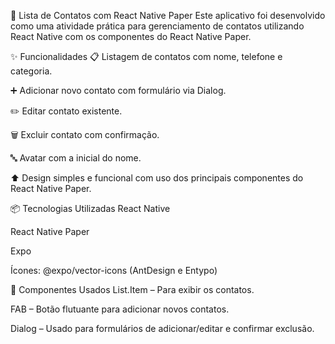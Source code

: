 📱 Lista de Contatos com React Native Paper
Este aplicativo foi desenvolvido como uma atividade prática para gerenciamento de contatos utilizando React Native com os componentes do React Native Paper.

✨ Funcionalidades
📋 Listagem de contatos com nome, telefone e categoria.

➕ Adicionar novo contato com formulário via Dialog.

✏️ Editar contato existente.

🗑️ Excluir contato com confirmação.

🔤 Avatar com a inicial do nome.

⬆️ Design simples e funcional com uso dos principais componentes do React Native Paper.

📦 Tecnologias Utilizadas
React Native

React Native Paper

Expo

Ícones: @expo/vector-icons (AntDesign e Entypo)

📸 Componentes Usados
List.Item – Para exibir os contatos.

FAB – Botão flutuante para adicionar novos contatos.

Dialog – Usado para formulários de adicionar/editar e confirmar exclusão.

